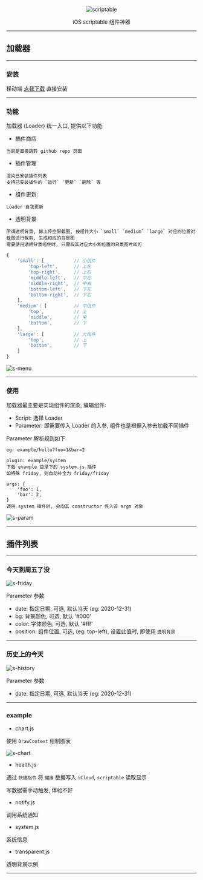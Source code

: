 <div align="center">

![scriptable](https://raw.githubusercontent.com/evercyan/cantor/master/resource/70/70f4eaaac8440477cac15b294c07a615.png)

iOS scriptable 组件神器

</div>

---

## 加载器

---

### 安装

移动端 [点我下载](https://github.com/evercyan/scriptable/releases/download/v0.0.0/loader.js) 直接安装

---

### 功能

加载器 (Loader) 统一入口, 提供以下功能

- 插件商店
```
当前是直接跳转 github repo 页面
```

- 插件管理
```
渲染已安装插件列表
支持已安装插件的 `运行` `更新` `删除` 等
```

- 组件更新: 
```
Loader 自我更新
```

- 透明背景
```
所谓透明背景, 即上传空屏截图, 按组件大小 `small` `medium` `large` 对应的位置对截图进行裁剪, 生成相应的背景图
需要使用透明背景组件时, 只需取其对应大小和位置的背景图片即可
```
```js
{
    'small': [           // 小组件
        'top-left',      // 上左
        'top-right',     // 上右
        'middle-left',   // 中左
        'middle-right',  // 中右
        'bottom-left',   // 下左
        'bottom-right',  // 下右
    ],
    'medium': [          // 中组件
        'top',           // 上
        'middle',        // 中
        'bottom',        // 下
    ],
    'large': [           // 大组件
        'top',           // 上
        'bottom',        // 下
    ]
}
```

![s-menu](https://raw.githubusercontent.com/evercyan/cantor/master/resource/b3/b3dabe04475811278dbcc53db57f0a11.png)

---

### 使用

加载器最主要是实现组件的渲染, 编辑组件:
- Script: 选择 Loader
- Parameter: 即需要传入 Loader 的入参, 组件也是根据入参去加载不同插件

Parameter 解析规则如下
```
eg: example/hello?foo=1&bar=2

plugin: example/system
下载 example 目录下的 system.js 插件
如特殊 friday, 则自动补全为 friday/friday

args: {
    'foo': 1,
    'bar': 2,
}
调用 system 插件时, 会向其 constructor 传入该 args 对象
```

![s-param](https://raw.githubusercontent.com/evercyan/cantor/master/resource/0f/0f6a9a4d356bd0fbc473d34fba78a8a4.png)

---

## 插件列表

---

### 今天到周五了没

![s-friday](https://raw.githubusercontent.com/evercyan/cantor/master/resource/f5/f514543f615113e01773c01cd2762ffa.png)

Parameter 参数

- date: 指定日期, 可选, 默认当天 (eg: 2020-12-31)
- bg: 背景颜色, 可选, 默认 '#000'
- color: 字体颜色, 可选, 默认 '#fff'
- position: 组件位置, 可选, (eg: top-left), 设置此值时, 即使用 `透明背景`

---

### 历史上的今天

![s-history](https://raw.githubusercontent.com/evercyan/cantor/master/resource/17/17d88a0ad333b91e4698ea47c324463f.png)

Parameter 参数

- date: 指定日期, 可选, 默认当天 (eg: 2020-12-31)

---

### example

- chart.js 

使用 `DrawContext` 绘制图表

![s-chart](https://raw.githubusercontent.com/evercyan/cantor/master/resource/56/563d4ad1bdbe43e53cd0cf61c2610766.png)

- health.js

通过 `快捷指令` 将 `健康` 数据写入 `iCloud`, `scriptable` 读取显示

写数据需手动触发, 体验不好 

- notify.js

调用系统通知

- system.js

系统信息

- transparent.js 

透明背景示例

---